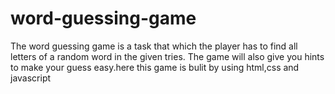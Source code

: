 ﻿# word-guessing-game
The word guessing game is a task that which the player has to find all letters of a random word in the given tries. The game will also give you hints to make your guess easy.here this game is bulit by using html,css and javascript
